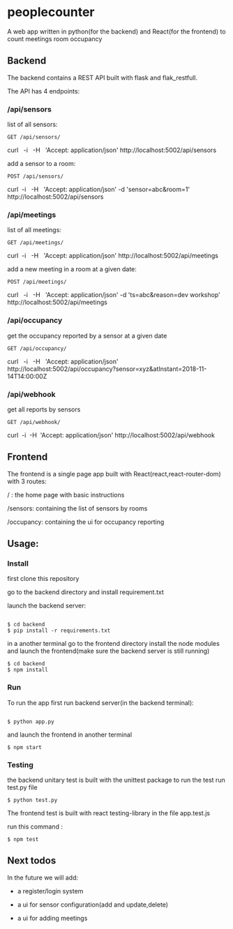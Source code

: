 # peoplecounter

A web app written in python(for the backend) and React(for the frontend)
to count meetings room occupancy

## Backend 

The backend contains a REST API built with flask and flak_restfull.

The API has 4 endpoints:


 ### /api/sensors

  list of all sensors:

 `GET /api/sensors/`

 curl &nbsp; -i &nbsp; -H &nbsp; 'Accept: application/json' http://localhost:5002/api/sensors

 add a sensor to a room:

  `POST /api/sensors/`

 curl &nbsp;-i  &nbsp; -H &nbsp; 'Accept: application/json' -d 'sensor=abc&room=1' http://localhost:5002/api/sensors


 ### /api/meetings

 
  list of all meetings:

 `GET /api/meetings/`

 curl &nbsp;-i  &nbsp; -H &nbsp; 'Accept: application/json' http://localhost:5002/api/meetings

 add a new meeting in a room at a given date:

  `POST /api/meetings/`

 curl &nbsp; -i &nbsp; -H &nbsp; 'Accept: application/json' -d 'ts=abc&reason=dev workshop' http://localhost:5002/api/meetings

### /api/occupancy

get the occupancy reported by a sensor at a given date

 `GET /api/occupancy/`

 curl &nbsp; -i &nbsp; -H &nbsp; 'Accept: application/json' http://localhost:5002/api/occupancy?sensor=xyz&atInstant=2018-11-14T14:00:00Z


### /api/webhook

get all reports by sensors

 `GET /api/webhook/`

  curl &nbsp;-i &nbsp;-H  &nbsp;'Accept: application/json' http://localhost:5002/api/webhook



## Frontend 

The frontend is a single page app built with React(react,react-router-dom)
with 3 routes:

/ : the home page with basic instructions

/sensors: containing the list of sensors by rooms

/occupancy: containing the ui for occupancy reporting

## Usage:

### Install 


first clone this repository

go to the backend  directory and install requirement.txt

launch the backend server:

```

$ cd backend
$ pip install -r requirements.txt

```

in a another terminal go to the frontend directory 
install the  node modules and launch the frontend(make sure the backend server is still running)

```
$ cd backend
$ npm install

```

### Run

To run the app first run backend server(in the backend terminal):

```

$ python app.py

```
  and launch the frontend in another terminal

```
$ npm start
```
### Testing

the backend unitary test is built with the unittest package
to run the test run test.py file 
```
$ python test.py
```

The frontend test is built with react testing-library
in the file app.test.js

run this command :

```
$ npm test
```


## Next todos

In the future we will add:

* a register/login system

* a ui for sensor configuration(add and update,delete)

* a ui for adding meetings 
